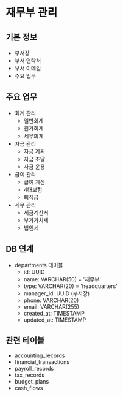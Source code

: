 # 재무부 관리

## 기본 정보
- 부서장
- 부서 연락처
- 부서 이메일
- 주요 업무

## 주요 업무
- 회계 관리
  - 일반회계
  - 원가회계
  - 세무회계
- 자금 관리
  - 자금 계획
  - 자금 조달
  - 자금 운용
- 급여 관리
  - 급여 계산
  - 4대보험
  - 퇴직금
- 세무 관리
  - 세금계산서
  - 부가가치세
  - 법인세

## DB 연계
- departments 테이블
  - id: UUID
  - name: VARCHAR(50) = '재무부'
  - type: VARCHAR(20) = 'headquarters'
  - manager_id: UUID (부서장)
  - phone: VARCHAR(20)
  - email: VARCHAR(255)
  - created_at: TIMESTAMP
  - updated_at: TIMESTAMP

## 관련 테이블
- accounting_records
- financial_transactions
- payroll_records
- tax_records
- budget_plans
- cash_flows 